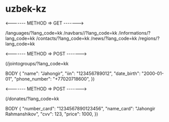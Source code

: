 # uzbek-kz

<------- METHOD => GET ------->

/languages/?lang_code=kk
/navbars//?lang_code=kk
/informations/?lang_code=kk
/contacts/?lang_code=kk
/news/?lang_code=kk
/regions/?lang_code=kk


<------- METHOD => POST ------->

(/jointogroups/?lang_code=kk

BODY {
    "name": "Jahongir",
    "iin": "123456789012",
    "date_birth": "2000-01-01",
    "phone_number": "+77020718600",
})



<------- METHOD => POST ------->

(/donates/?lang_code=kk

BODY {
    "number_card": "1234567890123456",
    "name_card": "Jahongir Rahmanshikov",
    "cvv": 123,
    "price": 1000,
})


